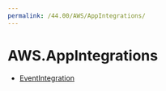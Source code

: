 ```yaml
---
permalink: /44.00/AWS/AppIntegrations/
---
```


# AWS.AppIntegrations



* [EventIntegration](EventIntegration.md)
